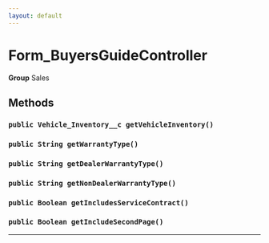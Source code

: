```yaml
---
layout: default
---
```

# Form_BuyersGuideController



**Group** Sales

## Methods
### `public Vehicle_Inventory__c getVehicleInventory()`
### `public String getWarrantyType()`
### `public String getDealerWarrantyType()`
### `public String getNonDealerWarrantyType()`
### `public Boolean getIncludesServiceContract()`
### `public Boolean getIncludeSecondPage()`
---
